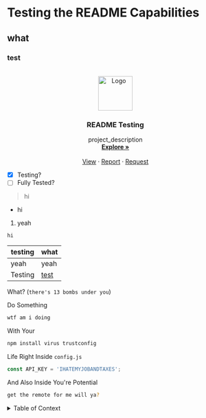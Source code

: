 # Testing the README Capabilities
## what
### test

<!-- PROJECT LOGO -->
<br />
<div align="center">
  <a href="https://github.com/github_username/repo_name">
    <img src="https://encrypted-tbn0.gstatic.com/images?q=tbn:ANd9GcSH7TWcikqCrP03ZXabUhucy9bgNTvb_JE-GNvcuPUBMsVhjE9m:https://sumo.app/works/cute-frog-pfp-2jpg/image&s" alt="Logo" width="80" height="80">
  </a>

<h3 align="center">README Testing</h3>

  <p align="center">
    project_description
    <br />
    <a href="https://github.com/github_username/repo_name"><strong>Explore »</strong></a>
    <br />
    <br />
    <a href="https://github.com/github_username/repo_name">View</a>
    ·
    <a href="https://github.com/github_username/repo_name/issues/new?labels=bug&template=bug-report---.md">Report</a>
    ·
    <a href="https://github.com/github_username/repo_name/issues/new?labels=enhancement&template=feature-request---.md">Request</a>
  </p>
</div>

- [x] Testing?
- [ ] Fully Tested?
> hi
- hi
1. yeah
```
hi
```
| testing | what |
| - | - |
| yeah | yeah |
Testing | [test](https://www.youtube.com/watch?v=dQw4w9WgXcQ)

What? (`there's 13 bombs under you`)

Do Something
   ```sh
   wtf am i doing
   ```
With Your
   ```sh
   npm install virus trustconfig
   ```
Life Right Inside `config.js`
   ```js
   const API_KEY = 'IHATEMYJOBANDTAXES';
   ```
And Also Inside You're Potential
   ```sh
   get the remote for me will ya?
   ```
<!-- TABLE OF CONTENTS -->
<details>
  <summary>Table of Context</summary>
  <ol>
    <li>
      <a href="#about-the-project">About The Iceberg Incident</a>
      <ul>
        <li><a href="#built-with">2001</a></li>
      </ul>
    </li>
    <li>
      <a href="#getting-started">I Hate Taxes</a>
      <ul>
        <li><a href="#prerequisites">Kill Myself</a></li>
        <li><a href="#installation">AHHHHHHHHHH</a></li>
      </ul>
    </li>
    <li><a href="#usage">IWannaEndSociety</a></li>
    <li><a href="#roadmap">ImKindaJoking</a></li>
    <li><a href="#contributing">LikeSeriously</a></li>
    <li><a href="#license">ItsJustAJoke</a></li>
    <li><a href="#contact">DontTakeThisSeriously</a></li>
    <li><a href="#acknowledgments">Alright?</a></li>
  </ol>
</details>
